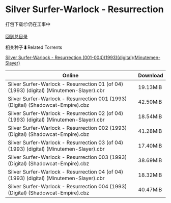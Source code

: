 # Silver Surfer-Warlock - Resurrection

打包下载📦仍在工事中

[回到总目录](/Catalogs.md)







相关种子⬇Related Torrents

[Silver Surfer-Warlock - Resurrection (001-004)(1993)(digital)(Minutemen-Slayer)](https://github.com/alicewish/markdown/blob/master/torrent/Silver-Surfer-Warlock---Resurrection--001-004--1993--digital--Minutemen-Slayer.md)

Online | Download
--- | ---
Silver Surfer-Warlock - Resurrection 01 (of 04) (1993) (digital) (Minutemen-Slayer).cbr | 19.13MiB
Silver Surfer-Warlock - Resurrection 001 (1993) (Digital) (Shadowcat-Empire).cbz | 42.50MiB
Silver Surfer-Warlock - Resurrection 02 (of 04) (1993) (digital) (Minutemen-Slayer).cbr | 18.54MiB
Silver Surfer-Warlock - Resurrection 002 (1993) (Digital) (Shadowcat-Empire).cbz | 41.28MiB
Silver Surfer-Warlock - Resurrection 03 (of 04) (1993) (digital) (Minutemen-Slayer).cbr | 17.40MiB
Silver Surfer-Warlock - Resurrection 003 (1993) (Digital) (Shadowcat-Empire).cbz | 38.69MiB
Silver Surfer-Warlock - Resurrection 04 (of 04) (1993) (digital) (Minutemen-Slayer).cbr | 18.32MiB
Silver Surfer-Warlock - Resurrection 004 (1993) (Digital) (Shadowcat-Empire).cbz | 40.47MiB